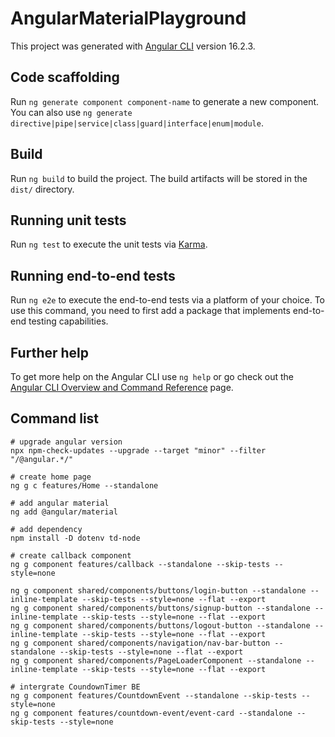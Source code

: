 # AngularMaterialPlayground

This project was generated with [Angular CLI](https://github.com/angular/angular-cli) version 16.2.3.

## Code scaffolding

Run `ng generate component component-name` to generate a new component. You can also use `ng generate directive|pipe|service|class|guard|interface|enum|module`.

## Build

Run `ng build` to build the project. The build artifacts will be stored in the `dist/` directory.

## Running unit tests

Run `ng test` to execute the unit tests via [Karma](https://karma-runner.github.io).

## Running end-to-end tests

Run `ng e2e` to execute the end-to-end tests via a platform of your choice. To use this command, you need to first add a package that implements end-to-end testing capabilities.

## Further help

To get more help on the Angular CLI use `ng help` or go check out the [Angular CLI Overview and Command Reference](https://angular.io/cli) page.

## Command list

```shell
# upgrade angular version
npx npm-check-updates --upgrade --target "minor" --filter "/@angular.*/"

# create home page
ng g c features/Home --standalone

# add angular material
ng add @angular/material

# add dependency
npm install -D dotenv td-node

# create callback component
ng g component features/callback --standalone --skip-tests --style=none

ng g component shared/components/buttons/login-button --standalone --inline-template --skip-tests --style=none --flat --export
ng g component shared/components/buttons/signup-button --standalone --inline-template --skip-tests --style=none --flat --export
ng g component shared/components/buttons/logout-button --standalone --inline-template --skip-tests --style=none --flat --export
ng g component shared/components/navigation/nav-bar-button --standalone --skip-tests --style=none --flat --export
ng g component shared/components/PageLoaderComponent --standalone --inline-template --skip-tests --style=none --flat --export

# intergrate CoundownTimer BE
ng g component features/CountdownEvent --standalone --skip-tests --style=none
ng g component features/countdown-event/event-card --standalone --skip-tests --style=none
```
